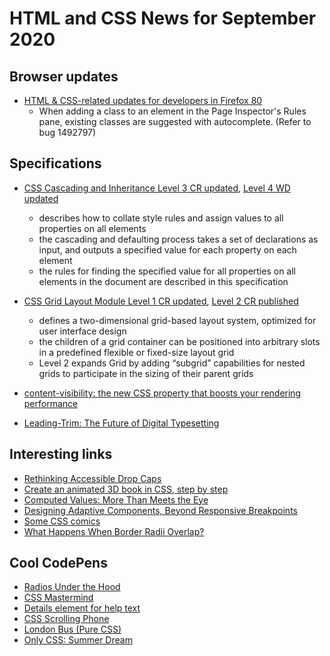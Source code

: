 # HTML and CSS News for September 2020

## Browser updates

- [HTML & CSS-related updates for developers in Firefox 80](https://developer.mozilla.org/en-US/docs/Mozilla/Firefox/Releases/80)
    - When adding a class to an element in the Page Inspector's Rules pane, existing classes are suggested with autocomplete. (Refer to bug 1492797)

## Specifications

- [CSS Cascading and Inheritance Level 3 CR updated](https://www.w3.org/TR/css-cascade-3/), [Level 4 WD updated]()
    + describes how to collate style rules and assign values to all properties on all elements
    + the cascading and defaulting process takes a set of declarations as input, and outputs a specified value for each property on each element
    + the rules for finding the specified value for all properties on all elements in the document are described in this specification
    
- [CSS Grid Layout Module Level 1 CR updated](https://www.w3.org/TR/css-grid-1/), [Level 2 CR published](https://www.w3.org/TR/css-grid-2/)
    + defines a two-dimensional grid-based layout system, optimized for user interface design
    + the children of a grid container can be positioned into arbitrary slots in a predefined flexible or fixed-size layout grid
    + Level 2 expands Grid by adding “subgrid” capabilities for nested grids to participate in the sizing of their parent grids

- [content-visibility: the new CSS property that boosts your rendering performance](https://web.dev/content-visibility/)

- [Leading-Trim: The Future of Digital Typesetting](https://medium.com/microsoft-design/leading-trim-the-future-of-digital-typesetting-d082d84b202)

## Interesting links

- [Rethinking Accessible Drop Caps](https://justingagne.design/words/rethinking-accessible-drop-caps/)
- [Create an animated 3D book in CSS, step by step](https://scastiel.dev/posts/2020-07-23-animated-3d-book-css/)
- [Computed Values: More Than Meets the Eye](https://css-tricks.com/computed-values-more-than-meets-the-eye/)
- [Designing Adaptive Components, Beyond Responsive Breakpoints](https://stephaniewalter.design/blog/designing-adaptive-components-beyond-responsive-breakpoints/)
- [Some CSS comics](https://jvns.ca/blog/2020/07/25/some-comics-about-css/)
- [What Happens When Border Radii Overlap?](https://css-tricks.com/what-happens-when-border-radii-overlap/)

## Cool CodePens

- [Radios Under the Hood](https://codepen.io/jkantner/pen/RwaWZyK)
- [CSS Mastermind](https://codepen.io/alvaromontoro/pen/YzwbgwE)
- [Details element for help text](https://codepen.io/NielsVoogt/pen/PoZqzGx)
- [CSS Scrolling Phone](https://codepen.io/Octavector/pen/jOqExNp)
- [London Bus (Pure CSS)](https://codepen.io/ykadosh/pen/YzqyYGy)
- [Only CSS: Summer Dream](https://codepen.io/YusukeNakaya/pen/mdVZLmY)
